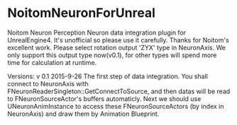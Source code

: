 # NoitomNeuronForUnreal
Noitom Neuron Perception Neuron data integration plugin for UnrealEngine4. It's unofficial so please use it carefully. Thanks for Noitom's excellent work.
Please select rotation output 'ZYX' type in NeuronAxis. We only support this output type now(v0.1), for other types will spend more time for calculation at runtime.

Versions:
v 0.1 2015-9-26
The first step of data integration.
You shall connect to NeuronAxis with FNeuronReaderSingleton::GetConnectToSource, and then datas will be read to FNeuronSourceActor's buffers automaticly.
Next we should use UNeuronAnimInstance to access these FNeuronSourceActors (by index in NeuronAxis) and draw them by Animation Blueprint.
